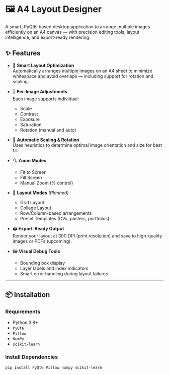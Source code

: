 # 🖼️ A4 Layout Designer

A smart, PyQt6-based desktop application to arrange multiple images efficiently on an A4 canvas — with precision editing tools, layout intelligence, and export-ready rendering.

## ✨ Features

- 📐 **Smart Layout Optimization**  
  Automatically arranges multiple images on an A4 sheet to minimize whitespace and avoid overlaps — including support for rotation and scaling.

- 🎚️ **Per-Image Adjustments**  
  Each image supports individual:
  - Scale
  - Contrast
  - Exposure
  - Saturation
  - Rotation (manual and auto)

- 🧠 **Automatic Scaling & Rotation**  
  Uses heuristics to determine optimal image orientation and size for best fit.

- 🔍 **Zoom Modes**  
  - Fit to Screen  
  - Fill Screen  
  - Manual Zoom (% control)

- 🧱 **Layout Modes** *(Planned)*  
  - Grid Layout  
  - Collage Layout  
  - Row/Column-based arrangements  
  - Preset Templates (CVs, posters, portfolios)

- 🖨️ **Export-Ready Output**  
  Render your layout at 300 DPI (print resolution) and save to high-quality images or PDFs (upcoming).

- 🖼️ **Visual Debug Tools**  
  - Bounding box display
  - Layer labels and index indicators
  - Smart error handling during layout failures

---

## 📦 Installation

### Requirements

- Python 3.8+
- `PyQt6`
- `Pillow`
- `NumPy`
- `scikit-learn`

### Install Dependencies

```bash
pip install PyQt6 Pillow numpy scikit-learn
